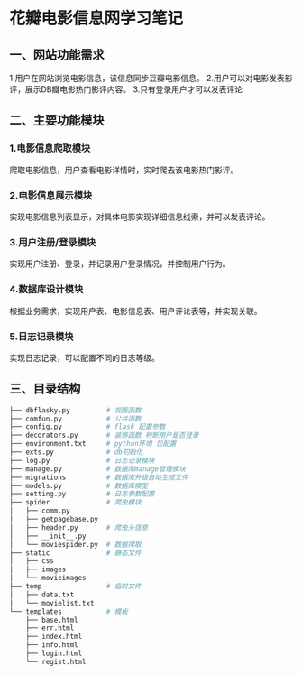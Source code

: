 # 花瓣电影信息网学习笔记

## 一、网站功能需求

1.用户在网站浏览电影信息，该信息同步豆瓣电影信息。
2.用户可以对电影发表影评，展示DB瓣电影热门影评内容。
3.只有登录用户才可以发表评论

## 二、主要功能模块

### 1.电影信息爬取模块

爬取电影信息，用户查看电影详情时，实时爬去该电影热门影评。

### 2.电影信息展示模块

实现电影信息列表显示，对具体电影实现详细信息线索，并可以发表评论。

### 3.用户注册/登录模块

实现用户注册、登录，并记录用户登录情况，并控制用户行为。

### 4.数据库设计模块

根据业务需求，实现用户表、电影信息表、用户评论表等，并实现关联。

### 5.日志记录模块

实现日志记录，可以配置不同的日志等级。

## 三、目录结构

```bash
├── dbflasky.py			# 视图函数
├── comfun.py  			# 公共函数
├── config.py			# flask 配置参数
├── decorators.py		# 装饰函数 判断用户是否登录
├── environment.txt		# python环境 包配置 
├── exts.py 			# db初始化
├── log.py 				# 日志记录模块
├── manage.py 			# 数据库manage管理模块
├── migrations 			# 数据库升级自动生成文件
├── models.py 			# 数据库模型
├── setting.py 			# 日志参数配置
├── spider				# 爬虫模块
│   ├── comm.py
│   ├── getpagebase.py
│   ├── header.py 		# 爬虫头信息
│   ├── __init__.py
│   └── moviespider.py  # 数据爬取
├── static				# 静态文件
│   ├── css
│   ├── images
│   └── movieimages
├── temp 				# 临时文件
│   ├── data.txt
│   └── movielist.txt
└── templates 			# 模板
    ├── base.html
    ├── err.html
    ├── index.html
    ├── info.html
    ├── login.html
    └── regist.html
```

